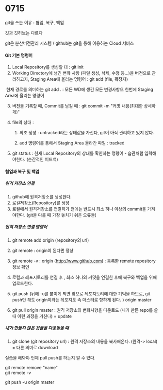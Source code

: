 # 0715

git을 쓰는 이유 : 협업, 복구, 백업

깃과 깃허브는 다르다

git은 분산버전관리 시스템 / github는 git을 통해 이용하는 Cloud 서비스



#### Git 기본 명령어

1. Local Repository를 생성할 대 : git init
2. Working Directory에 생긴 변화 사항 (파일 생성, 삭제, 수정 등...)을 버전으로 관리하고자, Staging Area에 올리는 명령어 : git add (file, 확장자)

​     현재 경로를 의미하는 git add . : 모든 WD에 생긴 모든 변경사항으 한번에 Staging Area에 올리는 명령어

3. 버전을 기록할 때, Commit를 남길 때 :  git commit -m "커밋 내용(최대한 상세하게)"

4. file의 상태 :

   1. 최초 생성 : untracked라는 상태값을 가진다, git이 아직 관리하고 있지 않다.

   2. add 명령어를 통해서 Staging Area 올라간 파일 : tracked

   

5. git status : 현재 Local Repository의 상태를 확인하는 명령어 - 습관처럼 입력해야한다. (순간적인 피드백)



#### 협업과 복구 및 백업

##### 원격 저장소 연결

1. github에 원격저장소를 생성한다. 
2. 로컬저장소(Repository)를 생성
3. 로컬에서 원격저장소를 연결하기 전에는 반드시 최소 하나 이상의 commit을 가져야한다. (git을 다룰 때 가장 놓치기 쉬운 오류들)



##### 원격 저장소 연결 명령어

1. git remote add origin (repository의 url)
2. git remote : origin이 된다면 정상 
3. git remote -v : origin (http://www.github.com) : 등록한 remote repository 정보 확인
4.  로컬과 레포지토리를 연결 후 , 최소 하나의 커밋을 연결한 후에 복구와 백업을 위해 업로드한다.

5. git push (뒤에 -u를 붙이게 되면 앞으로 레포지토리에 대한 기억을 하므로, git push만 해도 origin이라는 레포지토 속 마스터로 향하게 된다. ) origin master
6. git pull origin master : 원격 저장소의 변화사항을 다운로드 (내가 만든 repo를 쓸 때 이런 과정을 거친다) = update



##### 내가 만들지 않은 것들을 다운받을 때

1. git clone (git repository url) : 원격 저장소의 내용을 복사해온다. (원격-> local) = 다른 의미로 download

   

실습을 해봐야 언제 pull push를 하는지 알 수 있다. 

git remote remove "name"\
git remote -v

git push -u origin master 